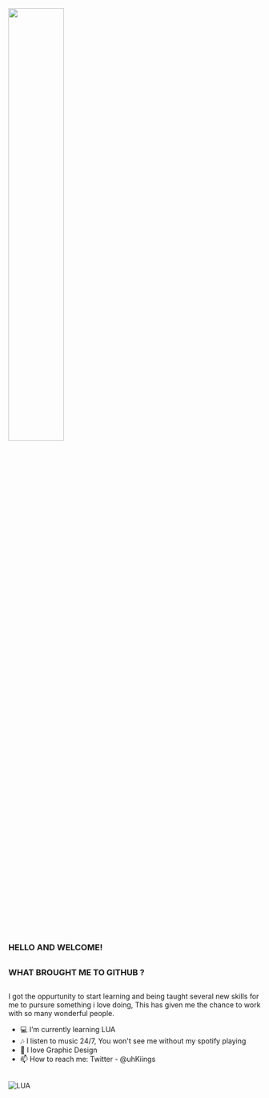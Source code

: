 
<img width="47%" src="https://github-readme-stats.vercel.app/api?username=uhKiings&theme=github_dark_dimmed" />

##
### HELLO AND WELCOME! 
##
### WHAT BROUGHT ME TO GITHUB ?
##

I got the oppurtunity to start learning and being taught several new skills for me to pursure something i love doing, This has given me the chance to work with so many wonderful people.


- 💻 I’m currently learning LUA 
- 🎶 I listen to music 24/7, You won't see me without my spotify playing
- 💬 I love Graphic Design
- 📫 How to reach me: Twitter -  @uhKiings

## 

![LUA](https://img.shields.io/badge/Lua-2C2D72?style=for-the-badge&logo=lua&logoColor=white)

##
